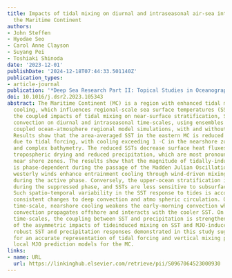 ```yaml
---
title: Impacts of tidal mixing on diurnal and intraseasonal air-sea interactions in
  the Maritime Continent
authors:
- John Steffen
- Hyodae Seo
- Carol Anne Clayson
- Suyang Pei
- Toshiaki Shinoda
date: '2023-12-01'
publishDate: '2024-12-18T07:44:33.501140Z'
publication_types:
- article-journal
publication: '*Deep Sea Research Part II: Topical Studies in Oceanography*'
doi: 10.1016/j.dsr2.2023.105343
abstract: The Maritime Continent (MC) is a region with enhanced tidal mixing and ocean
  cooling, which influences regional-scale sea surface temperatures (SSTs). We examine
  the coupled impacts of tidal mixing on near-surface stratification, SST, and deep
  convection on diurnal and intraseasonal time-scales, using ensembles of highresolution,
  coupled ocean-atmosphere regional model simulations, with and without tidal forcing.
  Results show that the area-averaged SST in the eastern MC is reduced by 0.20 ◦C
  due to tidal forcing, with cooling exceeding 1 ◦C in the nearshore zones of shallow
  and complex bathymetry. The reduced SSTs decrease surface heat fluxes, leading to
  tropospheric drying and reduced precipitation, which are most pronounced in the
  near­ shore zones. The results show that the magnitude of tidally-induced SST cooling
  is phase-dependent during the passage of the Madden Julian Oscillation (MJO). Strong
  westerly winds enhance entrainment cooling through wind-driven mixing and upwelling
  during the active phase. Conversely, the upper-ocean stratification is enhanced
  during the suppressed phase, and SSTs are less sensitive to subsurface cooling.
  Such spatio-temporal variability in the SST response to tides is accompanied by
  consistent changes to deep convection and atmo­ spheric circulation. On the diurnal
  time-scale, nearshore cooling weakens the early-morning convection when the land-based
  convection propagates offshore and interacts with the cooler SST. On intraseasonal
  time-scales, the coupling between SST and precipitation is strengthened because
  of the asymmetric impacts of tideinduced mixing on SST and MJO-induced winds. The
  robust SST and precipitation responses demonstrated in this study suggest the need
  for an accurate representation of tidal forcing and vertical mixing processes in
  local MJO prediction models for the MC.
links:
- name: URL
  url: https://linkinghub.elsevier.com/retrieve/pii/S0967064523000930
---
```

